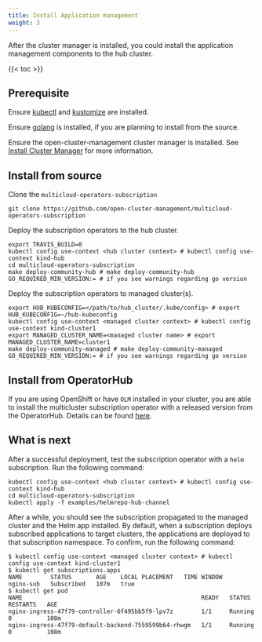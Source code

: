 ```yaml
---
title: Install Application management
weight: 3
---
```


After the cluster manager is installed, you could install the application management components to the hub cluster.

<!-- spellchecker-disable -->

{{< toc >}}

<!-- spellchecker-enable -->

## Prerequisite

Ensure [kubectl](https://kubernetes.io/docs/tasks/tools/install-kubectl/) and [kustomize](https://kubernetes-sigs.github.io/kustomize/installation/) are installed.

Ensure [golang](https://golang.org/doc/install) is installed, if you are planning to install from the source.

Ensure the open-cluster-management cluster manager is installed. See [Install Cluster Manager](../install-cluster-manager) for more information.


## Install from source
Clone the `multicloud-operators-subscription`

```Shell
git clone https://github.com/open-cluster-management/multicloud-operators-subscription
```

Deploy the subscription operators to the hub cluster.

```Shell
export TRAVIS_BUILD=0
kubectl config use-context <hub cluster context> # kubectl config use-context kind-hub
cd multicloud-operators-subscription
make deploy-community-hub # make deploy-community-hub GO_REQUIRED_MIN_VERSION:= # if you see warnings regarding go version
```

Deploy the subscription operators to managed cluster(s).

```Shell
export HUB_KUBECONFIG=</path/to/hub_cluster/.kube/config> # export HUB_KUBECONFIG=~/hub-kubeconfig
kubectl config use-context <managed cluster context> # kubectl config use-context kind-cluster1
export MANAGED_CLUSTER_NAME=<managed cluster name> # export MANAGED_CLUSTER_NAME=cluster1
make deploy-community-managed # make deploy-community-managed GO_REQUIRED_MIN_VERSION:= # if you see warnings regarding go version
```

## Install from OperatorHub
If you are using OpenShift or have `OLM` installed in your cluster, you are able to install the multicluster subscription operator with a released version from the OperatorHub. Details can be found [here](https://operatorhub.io/operator/multicluster-operators-subscription).

## What is next

After a successful deployment, test the subscription operator with a `helm` subscription. Run the following command:

```Shell
kubectl config use-context <hub cluster context> # kubectl config use-context kind-hub
cd multicloud-operators-subscription
kubectl apply -f examples/helmrepo-hub-channel
```

After a while, you should see the subscription propagated to the managed cluster and the Helm app installed. By default, when a subscription deploys subscribed applications to target clusters, the applications are deployed to that subscription namespace. To confirm, run the following command:

```Shell
$ kubectl config use-context <managed cluster context> # kubectl config use-context kind-cluster1
$ kubectl get subscriptions.apps 
NAME        STATUS       AGE    LOCAL PLACEMENT   TIME WINDOW
nginx-sub   Subscribed   107m   true  
$ kubectl get pod
NAME                                                   READY   STATUS      RESTARTS   AGE
nginx-ingress-47f79-controller-6f495bb5f9-lpv7z        1/1     Running     0          108m
nginx-ingress-47f79-default-backend-7559599b64-rhwgm   1/1     Running     0          108m
```
